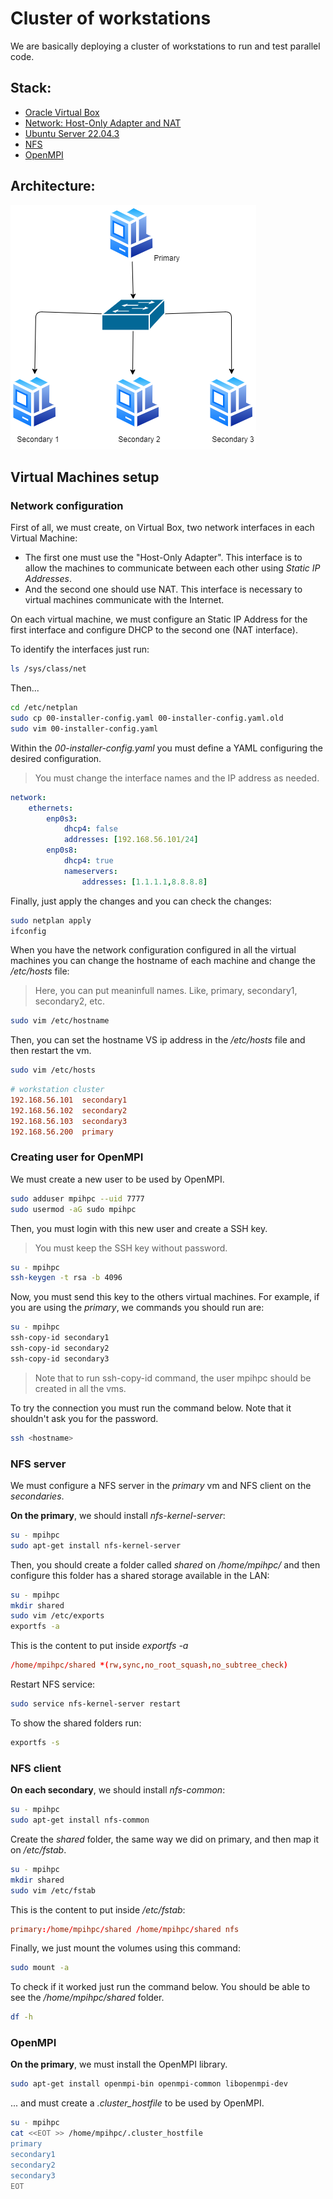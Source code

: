 # Cluster of workstations

We are basically deploying a cluster of workstations to run and test parallel code.

## Stack:
- [Oracle Virtual Box](https://www.virtualbox.org/)
- [Network: Host-Only Adapter and NAT](https://download.virtualbox.org/virtualbox/7.0.14/UserManual.pdf)
- [Ubuntu Server 22.04.3](https://ubuntu.com/download/server)
- [NFS](https://en.wikipedia.org/wiki/Network_File_System)
- [OpenMPI](https://github.com/open-mpi/ompi)

## Architecture:

![](.drawio.png)

## Virtual Machines setup

### Network configuration
First of all, we must create, on Virtual Box, two network interfaces in each Virtual Machine:
- The first one must use the "Host-Only Adapter". This interface is to allow the machines to communicate between each other using _Static IP Addresses_.
- And the second one should use NAT. This interface is necessary to virtual machines communicate with the Internet.

On each virtual machine, we must configure an Static IP Address for the first interface and configure DHCP to the second one (NAT interface).

To identify the interfaces just run:
```sh
ls /sys/class/net
```

Then...
```sh
cd /etc/netplan
sudo cp 00-installer-config.yaml 00-installer-config.yaml.old
sudo vim 00-installer-config.yaml
```

Within the _00-installer-config.yaml_ you must define a YAML configuring the desired configuration.

> You must change the interface names and the IP address as needed.

```yaml
network:
	ethernets:
		enp0s3:
			dhcp4: false
			addresses: [192.168.56.101/24]
		enp0s8:
			dhcp4: true
			nameservers:
				addresses: [1.1.1.1,8.8.8.8]
```

Finally, just apply the changes and you can check the changes:
```sh
sudo netplan apply
ifconfig
```

When you have the network configuration configured in all the virtual machines you can change the hostname of each machine and change the _/etc/hosts_ file:

> Here, you can put meaninfull names. Like, primary, secondary1, secondary2, etc.

```sh
sudo vim /etc/hostname
```

Then, you can set the hostname VS ip address in the _/etc/hosts_ file and then restart the vm.

```sh
sudo vim /etc/hosts
```

```conf
# workstation cluster
192.168.56.101	secondary1
192.168.56.102	secondary2
192.168.56.103	secondary3
192.168.56.200	primary
```

### Creating user for OpenMPI

We must create a new user to be used by OpenMPI.

```sh
sudo adduser mpihpc --uid 7777
sudo usermod -aG sudo mpihpc
```

Then, you must login with this new user and create a SSH key.

> You must keep the SSH key without password.

```sh
su - mpihpc
ssh-keygen -t rsa -b 4096
```

Now, you must send this key to the others virtual machines. For example, if you are using the _primary_, we commands you should run are:
```sh
su - mpihpc
ssh-copy-id secondary1
ssh-copy-id secondary2
ssh-copy-id secondary3
```

> Note that to run ssh-copy-id command, the user mpihpc should be created in all the vms.

To try the connection you must run the command below. Note that it shouldn't ask you for the password.
```sh
ssh <hostname>
```

### NFS server

We must configure a NFS server in the _primary_ vm and NFS client on the _secondaries_.

__On the primary__, we should install _nfs-kernel-server_:

```sh
su - mpihpc
sudo apt-get install nfs-kernel-server
```

Then, you should create a folder called _shared_ on _/home/mpihpc/_ and then configure this folder has a shared storage available in the LAN:
```sh
su - mpihpc
mkdir shared
sudo vim /etc/exports
exportfs -a
```

This is the content to put inside _exportfs -a_
```conf
/home/mpihpc/shared *(rw,sync,no_root_squash,no_subtree_check)
```

Restart NFS service:
```sh
sudo service nfs-kernel-server restart
```

To show the shared folders run:
```sh
exportfs -s
```

### NFS client

__On each secondary__, we should install _nfs-common_:
```sh
su - mpihpc
sudo apt-get install nfs-common
```

Create the _shared_ folder, the same way we did on primary, and then map it on _/etc/fstab_.
```sh
su - mpihpc
mkdir shared
sudo vim /etc/fstab
```

This is the content to put inside _/etc/fstab_:
```conf
primary:/home/mpihpc/shared /home/mpihpc/shared nfs
```

Finally, we just mount the volumes using this command:
```sh
sudo mount -a
```

To check if it worked just run the command below. You should be able to see the _/home/mpihpc/shared_ folder.
```sh
df -h
```

### OpenMPI


__On the primary__, we must install the OpenMPI library.
```sh
sudo apt-get install openmpi-bin openmpi-common libopenmpi-dev
```

... and must create a _.cluster_hostfile_ to be used by OpenMPI.
```sh
su - mpihpc
cat <<EOT >> /home/mpihpc/.cluster_hostfile
primary
secondary1
secondary2
secondary3
EOT
```
